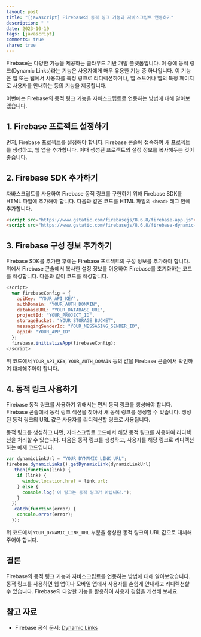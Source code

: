 ```yaml
---
layout: post
title: "[javascript] Firebase의 동적 링크 기능과 자바스크립트 연동하기"
description: " "
date: 2023-10-19
tags: [javascript]
comments: true
share: true
---
```


Firebase는 다양한 기능을 제공하는 클라우드 기반 개발 플랫폼입니다. 이 중에 동적 링크(Dynamic Links)라는 기능은 사용자에게 매우 유용한 기능 중 하나입니다. 이 기능은 앱 또는 웹에서 사용자를 특정 링크로 리디렉션하거나, 앱 스토어나 앱의 특정 페이지로 사용자를 안내하는 등의 기능을 제공합니다. 

이번에는 Firebase의 동적 링크 기능을 자바스크립트로 연동하는 방법에 대해 알아보겠습니다.

## 1. Firebase 프로젝트 설정하기

먼저, Firebase 프로젝트를 설정해야 합니다. Firebase 콘솔에 접속하여 새 프로젝트를 생성하고, 웹 앱을 추가합니다. 이때 생성된 프로젝트의 설정 정보를 복사해두는 것이 좋습니다.

## 2. Firebase SDK 추가하기

자바스크립트를 사용하여 Firebase 동적 링크를 구현하기 위해 Firebase SDK를 HTML 파일에 추가해야 합니다. 다음과 같은 코드를 HTML 파일의 `<head>` 태그 안에 추가합니다.

```html
<script src="https://www.gstatic.com/firebasejs/8.6.8/firebase-app.js"></script>
<script src="https://www.gstatic.com/firebasejs/8.6.8/firebase-dynamic-links.js"></script>
```

## 3. Firebase 구성 정보 추가하기

Firebase SDK를 추가한 후에는 Firebase 프로젝트의 구성 정보를 추가해야 합니다. 위에서 Firebase 콘솔에서 복사한 설정 정보를 이용하여 Firebase를 초기화하는 코드를 작성합니다. 다음과 같이 코드를 작성합니다.

```javascript
<script>
  var firebaseConfig = {
    apiKey: "YOUR_API_KEY",
    authDomain: "YOUR_AUTH_DOMAIN",
    databaseURL: "YOUR_DATABASE_URL",
    projectId: "YOUR_PROJECT_ID",
    storageBucket: "YOUR_STORAGE_BUCKET",
    messagingSenderId: "YOUR_MESSAGING_SENDER_ID",
    appId: "YOUR_APP_ID"
  };
  firebase.initializeApp(firebaseConfig);
</script>
```

위 코드에서 `YOUR_API_KEY`, `YOUR_AUTH_DOMAIN` 등의 값을 Firebase 콘솔에서 확인하여 대체해주어야 합니다.

## 4. 동적 링크 사용하기

Firebase 동적 링크를 사용하기 위해서는 먼저 동적 링크를 생성해야 합니다. Firebase 콘솔에서 동적 링크 섹션을 찾아서 새 동적 링크를 생성할 수 있습니다. 생성된 동적 링크의 URL 값은 사용자를 리디렉션할 링크로 사용됩니다.

동적 링크를 생성하고 나면, 자바스크립트 코드에서 해당 동적 링크를 사용하여 리디렉션을 처리할 수 있습니다. 다음은 동적 링크를 생성하고, 사용자를 해당 링크로 리디렉션 하는 예제 코드입니다.

```javascript
var dynamicLinkUrl = "YOUR_DYNAMIC_LINK_URL";
firebase.dynamicLinks().getDynamicLink(dynamicLinkUrl)
  .then(function(link) {
    if (link) {
      window.location.href = link.url;
    } else {
      console.log('이 링크는 동적 링크가 아닙니다.');
    }
  })
  .catch(function(error) {
    console.error(error);
  });
```

위 코드에서 `YOUR_DYNAMIC_LINK_URL` 부분을 생성한 동적 링크의 URL 값으로 대체해주어야 합니다.

## 결론

Firebase의 동적 링크 기능과 자바스크립트를 연동하는 방법에 대해 알아보았습니다. 동적 링크를 사용하면 웹 앱이나 모바일 앱에서 사용자를 손쉽게 안내하고 리디렉션할 수 있습니다. Firebase의 다양한 기능을 활용하여 사용자 경험을 개선해 보세요.

## 참고 자료
- Firebase 공식 문서: [Dynamic Links](https://firebase.google.com/docs/dynamic-links)
